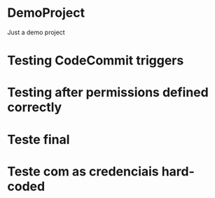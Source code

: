 # DemoProject
Just a demo project

# Testing CodeCommit triggers
# Testing after permissions defined correctly

# Teste final
# Teste com as credenciais hard-coded

